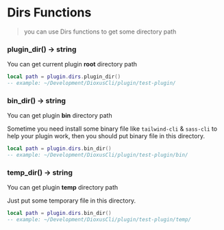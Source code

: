 # Dirs Functions

> you can use Dirs functions to get some directory path


### plugin_dir() -> string

You can get current plugin **root** directory path

```lua
local path = plugin.dirs.plugin_dir()
-- example: ~/Development/DioxusCli/plugin/test-plugin/
```

### bin_dir() -> string

You can get plugin **bin** directory path

Sometime you need install some binary file like `tailwind-cli` & `sass-cli` to help your plugin work, then you should put binary file in this directory.

```lua
local path = plugin.dirs.bin_dir()
-- example: ~/Development/DioxusCli/plugin/test-plugin/bin/
```

### temp_dir() -> string

You can get plugin **temp** directory path

Just put some temporary file in this directory.

```lua
local path = plugin.dirs.bin_dir()
-- example: ~/Development/DioxusCli/plugin/test-plugin/temp/
```